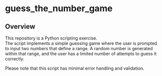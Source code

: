 # guess_the_number_game

## Overview

This repository is a Python scripting exercise.  
The script implements a simple guessing game where the user is prompted to input two numbers that define a range. A random number is generated within that range, and the user has a limited number of attempts to guess it correctly.

Please note that this script has minimal error handling and validation.

